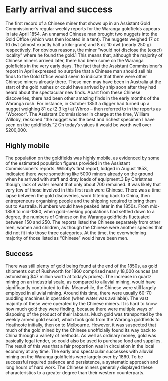 # Early arrival and success

 The first record of a Chinese miner that shows up in an Assistant Gold    Commissioner’s regular weekly reports for the Waranga goldfields appears in    late April 1854. An unnamed Chinese man brought two nuggets into the Gold    Office (which was then located in a tent). The nuggets weighed 17 oz 10 dwt    (almost exactly half a kilo-gram) and 8 oz 10 dwt (nearly 250 g)    respectively. For obvious reasons, the miner “would not disclose the (exact)    locality” where he found the gold.1      This means that, although the majority of Chinese miners arrived later,    there had been some on the Waranga goldfields in the very early days. The    fact that the Assistant Commissioner’s report in April expressed no surprise    that a Chinese man should sell his finds to the Gold Office would seem to    indicate that there were other Chinese miners already there. These men may    have been in Australia at the start of the gold rushes or could have arrived    by ship soon after they had heard about the spectacular new finds.      Apart from these Chinese discoveries, there had been other amazing finds in    the early months of the Waranga rush. For instance, in October 1853 a digger    had turned up a nugget weighing 81 oz (2.3 kg) at Whroo – then referred to    in the reports as “Wooroor”. The Assistant Commissioner in charge at the    time, William Willoby, reckoned “the nugget was the best and richest    specimen I have seen on the goldfields.”2 On today’s values it would be    worth well over $200,000. 
 
 ## Highly mobile
 
The population on the goldfields was highly mobile, as evidenced by some of    the estimated population figures provided in the Assistant Commissioner’s    reports. Willoby’s first report, lodged in August 1853, indicated there were    something like 5000 miners already on the ground when he arrived with staff    and dray loads of equipment.3 By Christmas though, lack of water meant that    only about 700 remained. It was likely that very few of those involved in    this first rush were Chinese. There was a time lapse between the gold    discoveries, word filtering back to China, then entrepreneurs organising    people and the shipping required to bring them out to Australia. Numbers    would have peaked later in the 1850s.      From mid-1859 to mid-1860, when gold-seeking populations had settled down to    a degree, the numbers of Chinese on the Waranga goldfields fluctuated    between 150 and 250. The reports listed the Chinese separately from other    men, women and children, as though the Chinese were another species that did    not fit into those three categories. At the time, the overwhelming majority    of those listed as “Chinese” would have been men.

## Success

There was still plenty of gold being found at the end of the 1850s, as gold    shipments out of Rushworth for 1860 comprised nearly 18,000 ounces (an    astonishing $47 million worth at today’s prices). The increase in quartz    mining on an industrial scale, as compared to alluvial mining, would have    significantly contributed to this. Meanwhile, the Chinese were still largely    employed in alluvial mining. Around this time, there were usually 60-70    puddling machines in operation (when water was available). The vast majority    of these were operated by the Chinese miners. It is hard to know how much    gold they were finding, because there were multiple ways of disposing of the    product of their labours. Much gold was transported by the weekly armed gold    escort, which took gold from the Waranga goldfields to Heathcote initially,    then on to Melbourne. However, it was suspected that much of the gold mined    by the Chinese unofficially found its way back to China through a variety of    methods. As well as ordinary money, gold was basically legal tender, so    could also be used to purchase food and supplies. The result of this was    that a fair proportion was in circulation in the local economy at any time.      The early and spectacular successes with alluvial mining on the Waranga    goldfields were largely over by 1860. To be successful required patience and    persistence, a systematic approach and long hours of hard work. The Chinese    miners generally displayed these characteristics to a greater degree than    their western counterparts.
